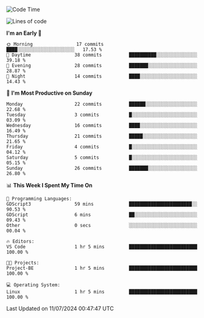 <!--START_SECTION:waka-->
![Code Time](http://img.shields.io/badge/Code%20Time-192%20hrs%2028%20mins-blue)

![Lines of code](https://img.shields.io/badge/From%20Hello%20World%20I%27ve%20Written-13.8%20thousand%20lines%20of%20code-blue)

**I'm an Early 🐤** 

```text
🌞 Morning                17 commits          ████░░░░░░░░░░░░░░░░░░░░░   17.53 % 
🌆 Daytime                38 commits          ██████████░░░░░░░░░░░░░░░   39.18 % 
🌃 Evening                28 commits          ███████░░░░░░░░░░░░░░░░░░   28.87 % 
🌙 Night                  14 commits          ████░░░░░░░░░░░░░░░░░░░░░   14.43 % 
```
📅 **I'm Most Productive on Sunday** 

```text
Monday                   22 commits          ██████░░░░░░░░░░░░░░░░░░░   22.68 % 
Tuesday                  3 commits           █░░░░░░░░░░░░░░░░░░░░░░░░   03.09 % 
Wednesday                16 commits          ████░░░░░░░░░░░░░░░░░░░░░   16.49 % 
Thursday                 21 commits          █████░░░░░░░░░░░░░░░░░░░░   21.65 % 
Friday                   4 commits           █░░░░░░░░░░░░░░░░░░░░░░░░   04.12 % 
Saturday                 5 commits           █░░░░░░░░░░░░░░░░░░░░░░░░   05.15 % 
Sunday                   26 commits          ███████░░░░░░░░░░░░░░░░░░   26.80 % 
```


📊 **This Week I Spent My Time On** 

```text
💬 Programming Languages: 
GDScript3                59 mins             ███████████████████████░░   90.53 % 
GDScript                 6 mins              ██░░░░░░░░░░░░░░░░░░░░░░░   09.43 % 
Other                    0 secs              ░░░░░░░░░░░░░░░░░░░░░░░░░   00.04 % 

🔥 Editors: 
VS Code                  1 hr 5 mins         █████████████████████████   100.00 % 

🐱‍💻 Projects: 
Project-BE               1 hr 5 mins         █████████████████████████   100.00 % 

💻 Operating System: 
Linux                    1 hr 5 mins         █████████████████████████   100.00 % 
```


 Last Updated on 11/07/2024 00:47:47 UTC
<!--END_SECTION:waka-->
